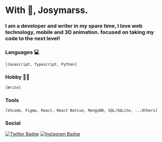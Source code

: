 # With 🖤, Josymarss.

### I am a developer and writer in my spare time, I love web technology, mobile and 3D animation. focused on taking my code to the next level!

### Languages 💻
    [Javascript, Typescript, Python]

### Hobby ✍🏿 
    [Write]

### Tools
    [VScode, Figma, React, React Native, MongoDB, SQL/SQLite, ...Others]

### Social

[![Twitter Badge](https://img.shields.io/badge/-@josymarss-black?style=flat-square&labelColor=white&logo=twitter&logoColor=black&link=https://twitter.com/josymarss)](https://twitter.com/josymarss) 
[![Instagram Badge](https://img.shields.io/badge/-@bantucodedev-black?style=flat-square&labelColor=white&logo=instagram&logoColor=black&link=https://instagram.com/bantucodedev/)](https://www.instagram.com/bantu.io/) 


